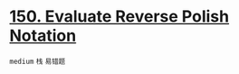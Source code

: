 # [150. Evaluate Reverse Polish Notation](https://leetcode.com/problems/evaluate-reverse-polish-notation/)


`medium` `栈` `易错题`